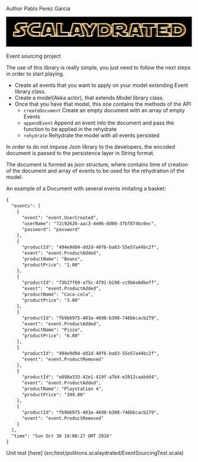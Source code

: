 Author  Pablo Perez Garcia 

![My image](src/main/resources/img/Scalaydrated.png)

Event sourcing project
 
 
The use of this library is really simple, you just need to follow the next steps in order to start playing.
 * Create all events that you want to apply on your model extending Event library class.
 * Create a model(Akka actor), that extends Model library class.
 * Once that you have that model, this one contains the methods of the API 
   * `createDocument` Create an empty document with an array of empty Events
   * `appendEvent` Append an event into the document and pass the function to be applied in the rehydrate
   * `rehydrate` Rehydrate the model with all events persisted
   
   
In order to do not impose Json library to the developers, the encoded document is passed to the persistence layer in String format.

The document is formed as json structure, where contains time of creation of the document and array of events to be used for the rehydration of the model.  

An example of a Document with several events imitating a basket: 
```   
{
  "events": [
    {
      "event": "event.UserCreated",
      "userName": "72c92626-aac3-4e06-8d00-37bf874bc6ec",
      "password": "password"
    },
    {
      "productId": "494e9d04-dd2d-40f6-ba03-55e57a44bc2f",
      "event": "event.ProductAdded",
      "productName": "Beans",
      "productPrice": "1.00"
    },
    {
      "productId": "f3b27f69-a75c-4791-b198-cc9b6a0dbeff",
      "event": "event.ProductAdded",
      "productName": "Coca-cola",
      "productPrice": "3.00"
    },
    {
      "productId": "fb9b6975-403a-4698-b308-746bbcacb279",
      "event": "event.ProductAdded",
      "productName": "Pizza",
      "productPrice": "6.00"
    },
    {
      "productId": "494e9d04-dd2d-40f6-ba03-55e57a44bc2f",
      "event": "event.ProductRemoved"
    },
    {
      "productId": "e898a333-42e1-419f-a7b4-e2012caabdd4",
      "event": "event.ProductAdded",
      "productName": "Playstation 4",
      "productPrice": "399.00"
    },
    {
      "productId": "fb9b6975-403a-4698-b308-746bbcacb279",
      "event": "event.ProductRemoved"
    }
  ],
  "time": "Sun Oct 30 10:00:27 GMT 2016"
}
```   

Unit test [here] (src/test/politrons.scalaydrated/EventSourcingTest.scala)

